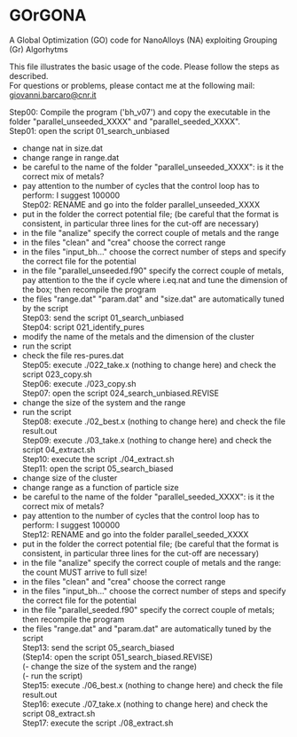 # GOrGONA
A Global Optimization (GO) code for NanoAlloys (NA) exploiting Grouping (Gr) Algorhytms

This file illustrates the basic usage of the code. Please follow the steps as described. \
For questions or problems, please contact me at the following mail: giovanni.barcaro@cnr.it

 Step00: Compile the program ('bh_v07') and copy the executable in the folder "parallel_unseeded_XXXX" and "parallel_seeded_XXXX".\
 Step01: open the script 01_search_unbiased
 - change nat in size.dat
 - change range in range.dat
 - be careful to the name of the folder "parallel_unseeded_XXXX": is it the correct mix of metals?
 - pay attention to the number of cycles that the control loop has to perform: I suggest 100000 \
 Step02: RENAME and go into the folder parallel_unseeded_XXXX
 - put in the folder the correct potential file; (be careful that the format is consistent, in particular three lines for the cut-off are necessary)
 - in the file "analize" specify the correct couple of metals and the range
 - in the files "clean" and "crea" choose the correct range
 - in the files "input_bh..." choose the correct number of steps and specify the correct file for the potential
 - in the file "parallel_unseeded.f90" specify the correct couple of metals, pay attention to the the if cycle where i.eq.nat and tune the dimension of the box; then recompile the program
 - the files "range.dat" "param.dat" and "size.dat" are automatically tuned by the script \
 Step03: send the script 01_search_unbiased \
 Step04: script 021_identify_pures 
 - modify the name of the metals and the dimension of the cluster
 - run the script
 - check the file res-pures.dat \
 Step05: execute ./022_take.x (nothing to change here) and check the script 023_copy.sh \
 Step06: execute ./023_copy.sh \
 Step07: open the script 024_search_unbiased.REVISE 
 - change the size of the system and the range
 - run the script \
 Step08: execute ./02_best.x (nothing to change here) and check the file result.out \
 Step09: execute ./03_take.x (nothing to change here) and check the script 04_extract.sh \
 Step10: execute the script ./04_extract.sh \
 Step11: open the script 05_search_biased
 - change size of the cluster
 - change range as a function of particle size
 - be careful to the name of the folder "parallel_seeded_XXXX": is it the correct mix of metals?
 - pay attention to the number of cycles that the control loop has to perform: I suggest 100000 \
 Step12: RENAME and go into the folder parallel_seeded_XXXX
 - put in the folder the correct potential file; (be careful that the format is consistent, in particular three lines for the cut-off are necessary)
 - in the file "analize" specify the correct couple of metals and the range: the count MUST arrive to full size!
 - in the files "clean" and "crea" choose the correct range
 - in the files "input_bh..." choose the correct number of steps and specify the correct file for the potential
 - in the file "parallel_seeded.f90" specify the correct couple of metals; then recompile the program
 - the files "range.dat" and "param.dat" are automatically tuned by the script \
 Step13: send the script 05_search_biased \
(Step14: open the script 051_search_biased.REVISE) \
(- change the size of the system and the range) \
(- run the script) \
 Step15: execute ./06_best.x (nothing to change here) and check the file result.out \
 Step16: execute ./07_take.x (nothing to change here) and check the script 08_extract.sh \
 Step17: execute the script ./08_extract.sh
